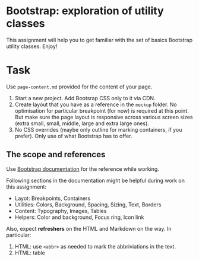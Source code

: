 # Bootstrap: exploration of utility classes

This assignment will help you to get familiar with the set of basics Bootstrap utility classes. Enjoy!

# Task

Use `page-content.md` provided for the content of your page.

1. Start a new project. Add Bootsrap CSS only to it via CDN.
2. Create layout that you have as a reference in the `mockup` folder. No optimisation for particular breakpoint (for now) is required at this point. But make sure the page layout is responsive across various screen sizes (extra small, small, middle, large and extra large ones).
3. No CSS overrides (maybe only outline for marking containers, if you prefer). Only use of what Bootstrap has to offer.

## The scope and references

Use [Bootstrap documentation](https://getbootstrap.com/docs/) for the reference while working.

Following sections in the documentation might be helpful during work on this assignment:

- Layot: Breakpoints, Containers
- Utilities: Colors, Background, Spacing, Sizing, Text, Borders
- Content: Typography, Images, Tables
- Helpers: Color and background, Focus ring, Icon link

Also, expect **refreshers** on the HTML and Markdown on the way. In particular:

1. HTML: use `<abbr>` as needed to mark the abbriviations in the text.
2. HTML: table
